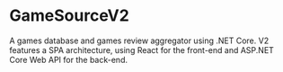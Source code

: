 # GameSourceV2
A games database and games review aggregator using .NET Core.
V2 features a SPA architecture, using React for the front-end and ASP.NET Core Web API for the back-end.
